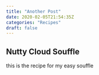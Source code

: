 ```yaml
---
title: "Another Post"
date: 2020-02-05T21:54:35Z
categories: "Recipes"
draft: false
---
```


## Nutty Cloud Souffle

this is the recipe for my easy souffle